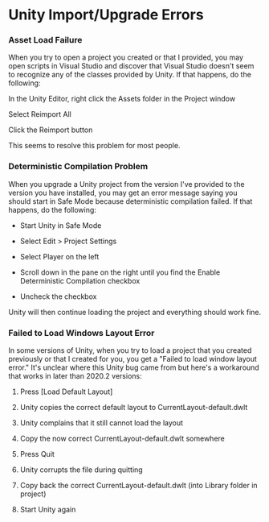 # Unity Import/Upgrade Errors
### Asset Load Failure

When you try to open a project you created or that I provided, you may open scripts in Visual Studio and discover that Visual Studio doesn't seem to recognize any of the classes provided by Unity. If that happens, do the following:

In the Unity Editor, right click the Assets folder in the Project window

Select Reimport All

Click the Reimport button

This seems to resolve this problem for most people.

### Deterministic Compilation Problem

When you upgrade a Unity project from the version I've provided to the version you have installed, you may get an error message saying you should start in Safe Mode because deterministic compilation failed. If that happens, do the following:

 - Start Unity in Safe Mode

 - Select Edit > Project Settings

 - Select Player on the left

 - Scroll down in the pane on the right until you find the Enable Deterministic Compilation checkbox

 - Uncheck the checkbox

Unity will then continue loading the project and everything should work fine.

### Failed to Load Windows Layout Error

In some versions of Unity, when you try to load a project that you created previously or that I created for you, you get a "Failed to load window layout error." It's unclear where this Unity bug came from but here's a workaround that works in later than 2020.2 versions:

1. Press [Load Default Layout]

2. Unity copies the correct default layout to CurrentLayout-default.dwlt

3. Unity complains that it still cannot load the layout

4. Copy the now correct CurrentLayout-default.dwlt somewhere

5. Press Quit

6. Unity corrupts the file during quitting

7. Copy back the correct CurrentLayout-default.dwlt (into Library folder in project)

8. Start Unity again
